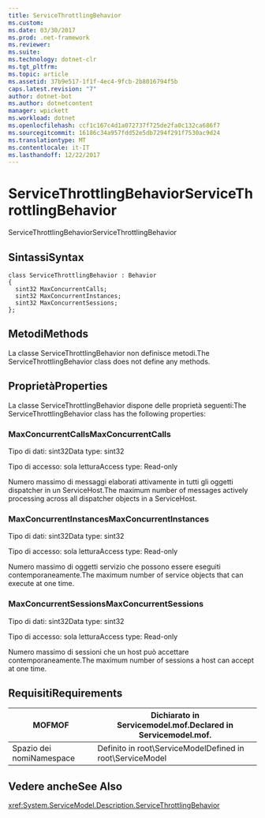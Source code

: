 ```yaml
---
title: ServiceThrottlingBehavior
ms.custom: 
ms.date: 03/30/2017
ms.prod: .net-framework
ms.reviewer: 
ms.suite: 
ms.technology: dotnet-clr
ms.tgt_pltfrm: 
ms.topic: article
ms.assetid: 37b9e517-1f1f-4ec4-9fcb-2b8016794f5b
caps.latest.revision: "7"
author: dotnet-bot
ms.author: dotnetcontent
manager: wpickett
ms.workload: dotnet
ms.openlocfilehash: ccf1c167c4d1a072737f725de2fa0c132ca686f7
ms.sourcegitcommit: 16186c34a957fdd52e5db7294f291f7530ac9d24
ms.translationtype: MT
ms.contentlocale: it-IT
ms.lasthandoff: 12/22/2017
---
```

# <a name="servicethrottlingbehavior"></a><span data-ttu-id="41413-102">ServiceThrottlingBehavior</span><span class="sxs-lookup"><span data-stu-id="41413-102">ServiceThrottlingBehavior</span></span>
<span data-ttu-id="41413-103">ServiceThrottlingBehavior</span><span class="sxs-lookup"><span data-stu-id="41413-103">ServiceThrottlingBehavior</span></span>  
  
## <a name="syntax"></a><span data-ttu-id="41413-104">Sintassi</span><span class="sxs-lookup"><span data-stu-id="41413-104">Syntax</span></span>  
  
```  
class ServiceThrottlingBehavior : Behavior  
{  
  sint32 MaxConcurrentCalls;  
  sint32 MaxConcurrentInstances;  
  sint32 MaxConcurrentSessions;  
};  
```  
  
## <a name="methods"></a><span data-ttu-id="41413-105">Metodi</span><span class="sxs-lookup"><span data-stu-id="41413-105">Methods</span></span>  
 <span data-ttu-id="41413-106">La classe ServiceThrottlingBehavior non definisce metodi.</span><span class="sxs-lookup"><span data-stu-id="41413-106">The ServiceThrottlingBehavior class does not define any methods.</span></span>  
  
## <a name="properties"></a><span data-ttu-id="41413-107">Proprietà</span><span class="sxs-lookup"><span data-stu-id="41413-107">Properties</span></span>  
 <span data-ttu-id="41413-108">La classe ServiceThrottlingBehavior dispone delle proprietà seguenti:</span><span class="sxs-lookup"><span data-stu-id="41413-108">The ServiceThrottlingBehavior class has the following properties:</span></span>  
  
### <a name="maxconcurrentcalls"></a><span data-ttu-id="41413-109">MaxConcurrentCalls</span><span class="sxs-lookup"><span data-stu-id="41413-109">MaxConcurrentCalls</span></span>  
 <span data-ttu-id="41413-110">Tipo di dati: sint32</span><span class="sxs-lookup"><span data-stu-id="41413-110">Data type: sint32</span></span>  
  
 <span data-ttu-id="41413-111">Tipo di accesso: sola lettura</span><span class="sxs-lookup"><span data-stu-id="41413-111">Access type: Read-only</span></span>  
  
 <span data-ttu-id="41413-112">Numero massimo di messaggi elaborati attivamente in tutti gli oggetti dispatcher in un ServiceHost.</span><span class="sxs-lookup"><span data-stu-id="41413-112">The maximum number of messages actively processing across all dispatcher objects in a ServiceHost.</span></span>  
  
### <a name="maxconcurrentinstances"></a><span data-ttu-id="41413-113">MaxConcurrentInstances</span><span class="sxs-lookup"><span data-stu-id="41413-113">MaxConcurrentInstances</span></span>  
 <span data-ttu-id="41413-114">Tipo di dati: sint32</span><span class="sxs-lookup"><span data-stu-id="41413-114">Data type: sint32</span></span>  
  
 <span data-ttu-id="41413-115">Tipo di accesso: sola lettura</span><span class="sxs-lookup"><span data-stu-id="41413-115">Access type: Read-only</span></span>  
  
 <span data-ttu-id="41413-116">Numero massimo di oggetti servizio che possono essere eseguiti contemporaneamente.</span><span class="sxs-lookup"><span data-stu-id="41413-116">The maximum number of service objects that can execute at one time.</span></span>  
  
### <a name="maxconcurrentsessions"></a><span data-ttu-id="41413-117">MaxConcurrentSessions</span><span class="sxs-lookup"><span data-stu-id="41413-117">MaxConcurrentSessions</span></span>  
 <span data-ttu-id="41413-118">Tipo di dati: sint32</span><span class="sxs-lookup"><span data-stu-id="41413-118">Data type: sint32</span></span>  
  
 <span data-ttu-id="41413-119">Tipo di accesso: sola lettura</span><span class="sxs-lookup"><span data-stu-id="41413-119">Access type: Read-only</span></span>  
  
 <span data-ttu-id="41413-120">Numero massimo di sessioni che un host può accettare contemporaneamente.</span><span class="sxs-lookup"><span data-stu-id="41413-120">The maximum number of sessions a host can accept at one time.</span></span>  
  
## <a name="requirements"></a><span data-ttu-id="41413-121">Requisiti</span><span class="sxs-lookup"><span data-stu-id="41413-121">Requirements</span></span>  
  
|<span data-ttu-id="41413-122">MOF</span><span class="sxs-lookup"><span data-stu-id="41413-122">MOF</span></span>|<span data-ttu-id="41413-123">Dichiarato in Servicemodel.mof.</span><span class="sxs-lookup"><span data-stu-id="41413-123">Declared in Servicemodel.mof.</span></span>|  
|---------|-----------------------------------|  
|<span data-ttu-id="41413-124">Spazio dei nomi</span><span class="sxs-lookup"><span data-stu-id="41413-124">Namespace</span></span>|<span data-ttu-id="41413-125">Definito in root\ServiceModel</span><span class="sxs-lookup"><span data-stu-id="41413-125">Defined in root\ServiceModel</span></span>|  
  
## <a name="see-also"></a><span data-ttu-id="41413-126">Vedere anche</span><span class="sxs-lookup"><span data-stu-id="41413-126">See Also</span></span>  
 <xref:System.ServiceModel.Description.ServiceThrottlingBehavior>
